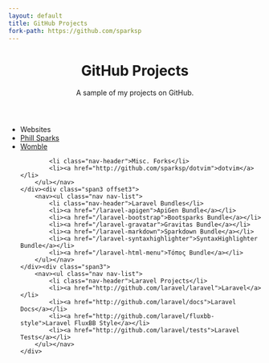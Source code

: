```yaml
---
layout: default
title: GitHub Projects
fork-path: https://github.com/sparksp
---
```


<header class="jumbotron subhead" id="overview">
	<h1>GitHub Projects</h1>
    <p class="lead">A sample of my projects on GitHub.</p>
</header>

<div class="row">
	<div class="span3">
		<nav><ul class="nav nav-list">
			<li class="nav-header">Websites</li>
			<li><a href="http://github.com/sparksp/phills.me.uk">Phill Sparks</a></li>
			<li><a href="http://github.com/sparksp/womble">Womble</a></li>

			<li class="nav-header">Misc. Forks</li>
			<li><a href="http://github.com/sparksp/dotvim">dotvim</a></li>
		</ul></nav>
	</div><div class="span3 offset3">
		<nav><ul class="nav nav-list">
			<li class="nav-header">Laravel Bundles</li>
			<li><a href="/laravel-apigen">ApiGen Bundle</a></li>
			<li><a href="/laravel-bootstrap">Bootsparks Bundle</a></li>
			<li><a href="/laravel-gravatar">Gravitas Bundle</a></li>
			<li><a href="/laravel-markdown">Sparkdown Bundle</a></li>
			<li><a href="/laravel-syntaxhighlighter">SyntaxHighlighter Bundle</a></li>
			<li><a href="/laravel-html-menu">Τόπος Bundle</a></li>
		</ul></nav>
	</div><div class="span3">
		<nav><ul class="nav nav-list">
			<li class="nav-header">Laravel Projects</li>
			<li><a href="http://github.com/laravel/laravel">Laravel</a></li>
			<li><a href="http://github.com/laravel/docs">Laravel Docs</a></li>
			<li><a href="http://github.com/laravel/fluxbb-style">Laravel FluxBB Style</a></li>
			<li><a href="http://github.com/laravel/tests">Laravel Tests</a></li>
		</ul></nav>
	</div>
</div>
